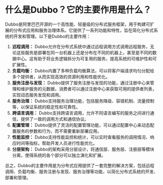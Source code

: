 # 什么是Dubbo？它的主要作用是什么？

Dubbo是阿里巴巴开源的一个高性能、轻量级的分布式服务框架，用于构建可扩展的分布式应用和服务治理体系。它提供了一系列功能和特性，旨在简化分布式系统的开发和管理。以下是Dubbo的主要作用：



1.  **远程调用：** Dubbo允许在分布式系统中通过远程调用方式调用远程服务，无论这些服务是部署在同一台机器上还是分布在不同的机器上，甚至是不同的数据中心。这有助于将业务逻辑拆分为可复用的服务，提高系统的可维护性和可扩展性。 
2.  **负载均衡：** Dubbo内置了多种负载均衡算法，可以将客户端请求均匀分配给多个提供者，从而实现高效的资源利用和性能优化。 
3.  **服务注册与发现：** Dubbo提供了服务注册与发现的功能，通过注册中心来管理和维护服务的元数据，消费者可以通过注册中心来获取可用的提供者列表，实现动态服务发现和调用。 
4.  **服务治理：** Dubbo支持服务治理功能，包括服务降级、容错机制、流量控制等，以保证系统的稳定性和可靠性。 
5.  **跨语言调用：** Dubbo支持跨语言调用，允许不同语言编写的服务之间进行通信，提供了一致的调用方式和通信协议。 
6.  **配置管理：** Dubbo提供了灵活的配置管理功能，可以通过配置中心来动态配置服务的参数和行为，而不需要重新部署应用。 
7.  **性能监控：** Dubbo支持性能监控和统计，可以实时查看服务的调用情况、响应时间等指标，帮助开发人员进行性能优化。 
8.  **分层架构：** Dubbo的架构采用分层设计，将通信层、服务层、注册层等模块分离，使得系统的各个部分可以独立演化和扩展。 



总之，Dubbo的主要作用是为分布式应用提供了一套完整的解决方案，包括远程调用、负载均衡、服务注册与发现、服务治理等功能，以简化分布式系统的开发、部署和管理。


